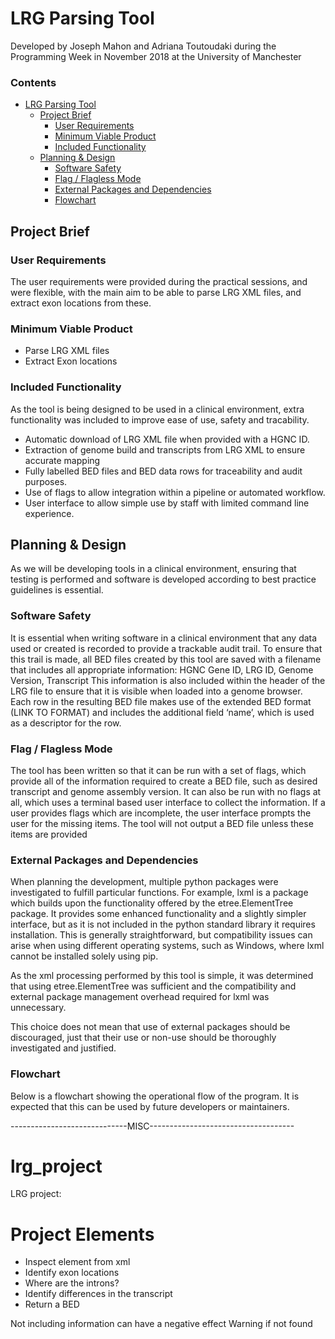 # LRG Parsing Tool
Developed by Joseph Mahon and Adriana Toutoudaki during the Programming Week in November 2018 at the University of Manchester

### Contents
* [LRG Parsing Tool](#lrg-parsing-tool)
  * [Project Brief](#project-brief)
     * [User Requirements](#user-requirements)
     * [Minimum Viable Product](#minimum-viable-product)
     * [Included Functionality](#included-functionality)
  * [Planning &amp; Design](#planning--design)
     * [Software Safety](#software-safety)
     * [Flag / Flagless Mode](#flag--flagless-mode)
     * [External Packages and Dependencies](#external-packages-and-dependencies)
     * [Flowchart](#flowchart)


## Project Brief

### User Requirements
The user requirements were provided during the practical sessions, and were flexible, with the main aim to be able to parse LRG XML files, and extract exon locations from these. 

### Minimum Viable Product
- Parse LRG XML files
- Extract Exon locations

### Included Functionality
As the tool is being designed to be used in a clinical environment, extra functionality was included to improve ease of use, safety and tracability.
- Automatic download of LRG XML file when provided with a HGNC ID.
- Extraction of genome build and transcripts from LRG XML to ensure accurate mapping
- Fully labelled BED files and BED data rows for traceability and audit purposes.
- Use of flags to allow integration within a pipeline or automated workflow.
- User interface to allow simple use by staff with limited command line experience.
 

## Planning & Design
As we will be developing tools in a clinical environment, ensuring that testing is performed and software is developed according to best practice guidelines is essential.

### Software Safety
It is essential when writing software in a clinical environment that any data used or created is recorded to provide a trackable audit trail. To ensure that this trail is made, all BED files created by this tool are saved with a filename that includes all appropriate information:
HGNC Gene ID, LRG ID, Genome Version, Transcript
This information is also included within the header of the LRG file to ensure that it is visible when loaded into a genome browser. Each row in the resulting BED file makes use of the extended BED format (LINK TO FORMAT) and includes the additional field ‘name’, which is used as a descriptor for the row.

### Flag / Flagless Mode
The tool has been written so that it can be run with a set of flags, which provide all of the information required to create a BED file, such as desired transcript and genome assembly version. It can also be run with no flags at all, which uses a terminal based user interface to collect the information. If a user provides flags which are incomplete, the user interface prompts the user for the missing items. The tool will not output a BED file unless these items are provided

### External Packages and Dependencies
When planning the development, multiple python packages were investigated to fulfill particular functions. For example, lxml is a package which builds upon the functionality offered by the etree.ElementTree package. It provides some enhanced functionality and a slightly simpler interface, but as it is not included in the python standard library it requires installation. This is generally straightforward, but compatibility issues can arise when using different operating systems, such as Windows, where lxml cannot be installed solely using pip.

As the xml processing performed by this tool is simple, it was determined that using etree.ElementTree was sufficient and the compatibility and external package management overhead required for lxml was unnecessary.

This choice does not mean that use of external packages should be discouraged, just that their use or non-use should be thoroughly investigated and justified.

### Flowchart
Below is a flowchart showing the operational flow of the program. It is expected that this can be used by future developers or maintainers.



-----------------------------MISC------------------------------------

# lrg_project
LRG project: 

# Project Elements
- Inspect element from xml
- Identify exon locations
- Where are the introns?
- Identify differences in the transcript
- Return a BED


Not including information can have a negative effect
Warning if not found
